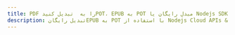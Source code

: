 ---title: PDF را به  تبدیل کنیدPOT، EPUB به POT مبدل رایگان یا Nodejs SDKdescription: تبدیل رایگانEPUB به POT با استفاده از Nodejs Cloud APIs & SDK همچنین اسناد PDF را در Cloud ایجاد، ویرایش و رندر کنید.---